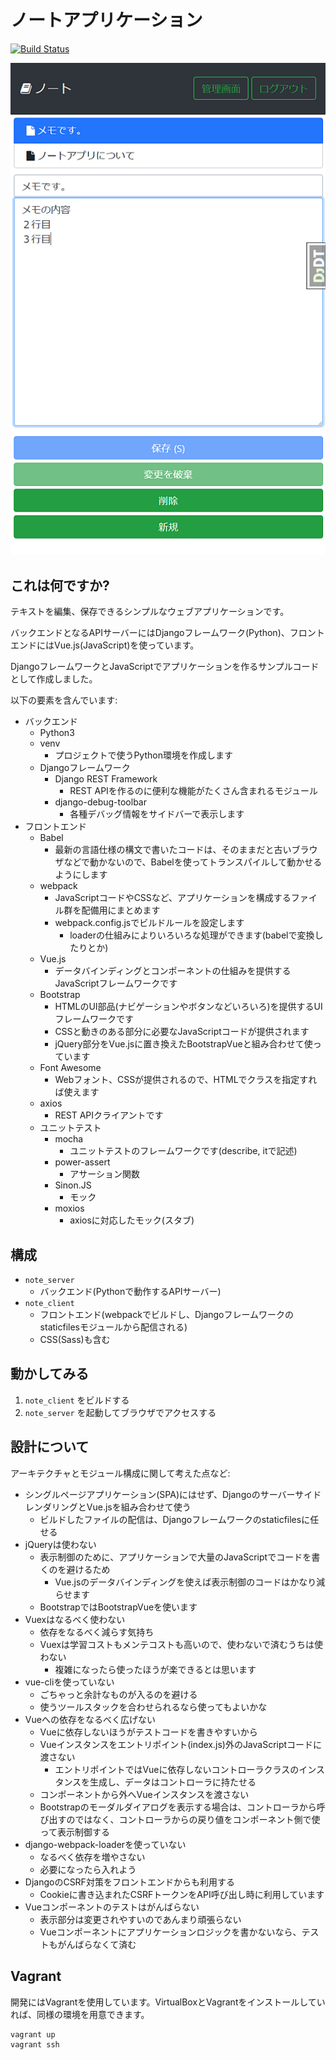 # ノートアプリケーション

[![Build Status](https://travis-ci.org/tokibito/note-app-django-vue-javascript.svg?branch=master)](https://travis-ci.org/tokibito/note-app-django-vue-javascript)

![ノート](note-app.png "ノート")

## これは何ですか?

テキストを編集、保存できるシンプルなウェブアプリケーションです。

バックエンドとなるAPIサーバーにはDjangoフレームワーク(Python)、フロントエンドにはVue.js(JavaScript)を使っています。

DjangoフレームワークとJavaScriptでアプリケーションを作るサンプルコードとして作成しました。

以下の要素を含んでいます:

* バックエンド
   * Python3
   * venv
      * プロジェクトで使うPython環境を作成します
   * Djangoフレームワーク
      * Django REST Framework
         * REST APIを作るのに便利な機能がたくさん含まれるモジュール
      * django-debug-toolbar
         * 各種デバッグ情報をサイドバーで表示します
* フロントエンド
   * Babel
      * 最新の言語仕様の構文で書いたコードは、そのままだと古いブラウザなどで動かないので、Babelを使ってトランスパイルして動かせるようにします
   * webpack
      * JavaScriptコードやCSSなど、アプリケーションを構成するファイル群を配備用にまとめます
      * webpack.config.jsでビルドルールを設定します
         * loaderの仕組みによりいろいろな処理ができます(babelで変換したりとか)
   * Vue.js
      * データバインディングとコンポーネントの仕組みを提供するJavaScriptフレームワークです
   * Bootstrap
      * HTMLのUI部品(ナビゲーションやボタンなどいろいろ)を提供するUIフレームワークです
      * CSSと動きのある部分に必要なJavaScriptコードが提供されます
      * jQuery部分をVue.jsに置き換えたBootstrapVueと組み合わせて使っています
   * Font Awesome
      * Webフォント、CSSが提供されるので、HTMLでクラスを指定すれば使えます
   * axios
      * REST APIクライアントです
   * ユニットテスト
      * mocha
         * ユニットテストのフレームワークです(describe, itで記述)
      * power-assert
         * アサーション関数
      * Sinon.JS
         * モック
      * moxios
         * axiosに対応したモック(スタブ)

## 構成

* `note_server`
   * バックエンド(Pythonで動作するAPIサーバー)
* `note_client`
   * フロントエンド(webpackでビルドし、Djangoフレームワークのstaticfilesモジュールから配信される)
   * CSS(Sass)も含む

## 動かしてみる

1. `note_client` をビルドする
2. `note_server` を起動してブラウザでアクセスする

## 設計について

アーキテクチャとモジュール構成に関して考えた点など:

* シングルページアプリケーション(SPA)にはせず、DjangoのサーバーサイドレンダリングとVue.jsを組み合わせて使う
   * ビルドしたファイルの配信は、Djangoフレームワークのstaticfilesに任せる
* jQueryは使わない
   * 表示制御のために、アプリケーションで大量のJavaScriptでコードを書くのを避けるため
      * Vue.jsのデータバインディングを使えば表示制御のコードはかなり減らせます
   * BootstrapではBootstrapVueを使います
* Vuexはなるべく使わない
   * 依存をなるべく減らす気持ち
   * Vuexは学習コストもメンテコストも高いので、使わないで済むうちは使わない
      * 複雑になったら使ったほうが楽できるとは思います
* vue-cliを使っていない
   * ごちゃっと余計なものが入るのを避ける
   * 使うツールスタックを合わせられるなら使ってもよいかな
* Vueへの依存をなるべく広げない
   * Vueに依存しないほうがテストコードを書きやすいから
   * Vueインスタンスをエントリポイント(index.js)外のJavaScriptコードに渡さない
      * エントリポイントではVueに依存しないコントローラクラスのインスタンスを生成し、データはコントローラに持たせる
   * コンポーネントから外へVueインスタンスを渡さない
   * Bootstrapのモーダルダイアログを表示する場合は、コントローラから呼び出すのではなく、コントローラからの戻り値をコンポーネント側で使って表示制御する
* django-webpack-loaderを使っていない
   * なるべく依存を増やさない
   * 必要になったら入れよう
* DjangoのCSRF対策をフロントエンドからも利用する
   * Cookieに書き込まれたCSRFトークンをAPI呼び出し時に利用しています
* Vueコンポーネントのテストはがんばらない
   * 表示部分は変更されやすいのであんまり頑張らない
   * Vueコンポーネントにアプリケーションロジックを書かないなら、テストもがんばらなくて済む

## Vagrant

開発にはVagrantを使用しています。VirtualBoxとVagrantをインストールしていれば、同様の環境を用意できます。

```
vagrant up
vagrant ssh
```
